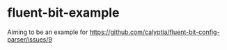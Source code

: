 # fluent-bit-example

Aiming to be an example for https://github.com/calyptia/fluent-bit-config-parser/issues/9

